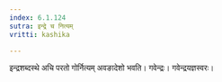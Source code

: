 ```yaml
---
index: 6.1.124
sutra: इन्द्रे च नित्यम्
vritti: kashika

---
```

इन्द्रशब्दस्थे अचि परतो गोर्नित्यम् अवङादेशो भवति। गवेन्द्रः। गवेन्द्रयज्ञस्वरः।